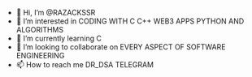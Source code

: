 - 👋 Hi, I’m @RAZACKSSR
- 👀 I’m interested in CODING WITH C C++ WEB3 APPS PYTHON AND ALGORITHMS
- 🌱 I’m currently learning C
- 💞️ I’m looking to collaborate on EVERY ASPECT OF SOFTWARE ENGINEERING
- 📫 How to reach me DR_DSA TELEGRAM

<!---
RAZACKSSR/RAZACKSSR is a ✨ special ✨ repository because its `README.md` (this file) appears on your GitHub profile.
You can click the Preview link to take a look at your changes.
--->
